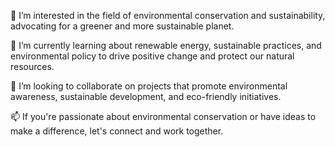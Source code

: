 👀 I’m interested in the field of environmental conservation and sustainability, advocating for a greener and more sustainable planet.

🌱 I’m currently learning about renewable energy, sustainable practices, and environmental policy to drive positive change and protect our natural resources.

💞️ I’m looking to collaborate on projects that promote environmental awareness, sustainable development, and eco-friendly initiatives.

📫 If you're passionate about environmental conservation or have ideas to make a difference, let's connect and work together. 

<!---
jenger1/jenger1 is a ✨ special ✨ repository because its `README.md` (this file) appears on your GitHub profile.
You can click the Preview link to take a look at your changes.
--->
